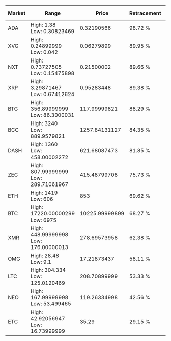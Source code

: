 | Market | Range | Price| Retracement | Doubles to 50% |
| --- | --- | --- | --- | --- |
| ADA | High: 1.38<br />Low: 0.30823469 | 0.32190566 | 98.72 % | 2.62 |
| XVG | High: 0.24899999<br />Low: 0.042 | 0.06279899 | 89.95 % | 2.32 |
| NXT | High: 0.73727505<br />Low: 0.15475898 | 0.21500002 | 89.66 % | 2.07 |
| XRP | High: 3.29871467<br />Low: 0.67412624 | 0.95283448 | 89.38 % | 2.08 |
| BTG | High: 356.89999999<br />Low: 86.3000031 | 117.99999821 | 88.29 % | 1.88 |
| BCC | High: 3240<br />Low: 889.9579821 | 1257.84131127 | 84.35 % | 1.64 |
| DASH | High: 1360<br />Low: 458.00002272 | 621.68087473 | 81.85 % | 1.46 |
| ZEC | High: 807.99999999<br />Low: 289.71061967 | 415.48799708 | 75.73 % | 1.32 |
| ETH | High: 1419<br />Low: 606 | 853 | 69.62 % | 1.19 |
| BTC | High: 17220.00000299<br />Low: 6975 | 10225.99999899 | 68.27 % | 1.18 |
| XMR | High: 448.99999998<br />Low: 176.00000013 | 278.69573958 | 62.38 % | 1.12 |
| OMG | High: 28.48<br />Low: 9.1 | 17.21873437 | 58.11 % | 1.09 |
| LTC | High: 304.334<br />Low: 125.0120469 | 208.70899999 | 53.33 % | 1.03 |
| NEO | High: 167.99999998<br />Low: 53.499465 | 119.26334998 | 42.56 % | 0.00 |
| ETC | High: 42.92056947<br />Low: 16.73999999 | 35.29 | 29.15 % | 0.00 |
